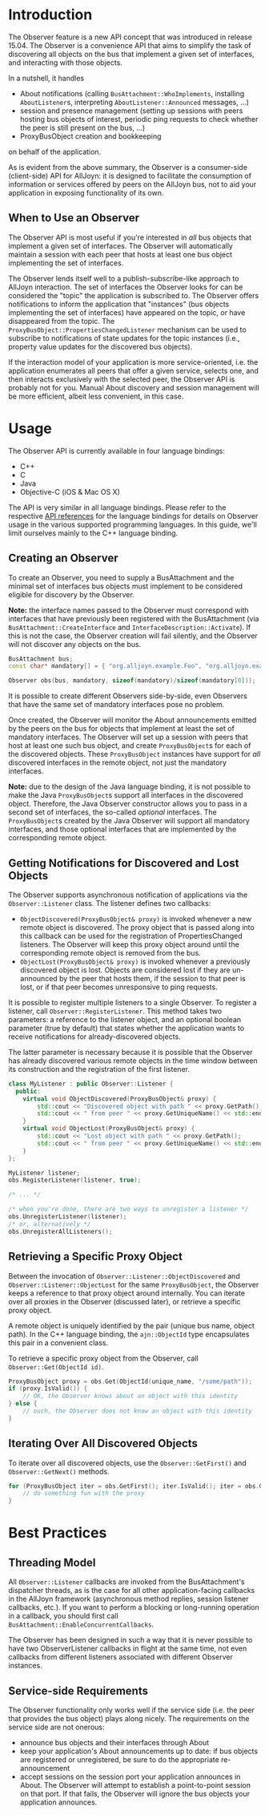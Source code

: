 # Introduction

The Observer feature is a new API concept that was introduced in release 15.04.
The Observer is a convenience API that aims to simplify the task of discovering
all objects on the bus that implement a given set of interfaces, and interacting
with those objects.

In a nutshell, it handles

  * About notifications (calling `BusAttachment::WhoImplements`, installing
    `AboutListener`s, interpreting `AboutListener::Announced` messages, ...)
  * session and presence management (setting up sessions with peers hosting bus
    objects of interest, periodic ping requests to check whether the peer is
    still present on the bus, ...)
  * ProxyBusObject creation and bookkeeping

on behalf of the application.

As is evident from the above summary, the Observer is a consumer-side
(client-side) API for AllJoyn: it is designed to facilitate the consumption of
information or services offered by peers on the AllJoyn bus, not to aid your
application in exposing functionality of its own.

## When to Use an Observer

The Observer API is most useful if you're interested in _all_ bus objects that
implement a given set of interfaces. The Observer will automatically maintain a
session with each peer that hosts at least one bus object implementing the set
of interfaces.

The Observer lends itself well to a publish-subscribe-like approach to AllJoyn
interaction. The set of interfaces the Observer looks for can be considered the
"topic" the application is subscribed to. The Observer offers notifications to
inform the application that "instances" (bus objects implementing the set of
interfaces) have appeared on the topic, or have disappeared from the topic. The
`ProxyBusObject::PropertiesChangedListener` mechanism can be used to subscribe
to notifications of state updates for the topic instances (i.e., property value
updates for the discovered bus objects).

If the interaction model of your application is more service-oriented, i.e. the
application enumerates all peers that offer a given service, selects one, and
then interacts exclusively with the selected peer, the Observer API is probably
not for you. Manual About discovery and session management will be more
efficient, albeit less convenient, in this case.

# Usage

The Observer API is currently available in four language bindings:

  * C++
  * C
  * Java
  * Objective-C (iOS &amp; Mac OS X)

The API is very similar in all language bindings. Please refer to the respective
[API references][api-ref] for the language bindings for details on Observer
usage in the various supported programming languages. In this guide, we'll limit
ourselves mainly to the C++ language binding.

## Creating an Observer

To create an Observer, you need to supply a BusAttachment and the minimal set of
interfaces bus objects must implement to be considered eligible for discovery by
the Observer.

**Note:** the interface names passed to the Observer must correspond with
interfaces that have previously been registered with the BusAttachment (via
`BusAttachment::CreateInterface` and `InterfaceDescription::Activate`). If this
is not the case, the Observer creation will fail silently, and the Observer will
not discover any objects on the bus.

```cpp
BusAttachment bus;
const char* mandatory[] = { "org.alljoyn.example.Foo", "org.alljoyn.example.Bar" };

Observer obs(bus, mandatory, sizeof(mandatory)/sizeof(mandatory[0]));
```

It is possible to create different Observers side-by-side, even Observers that
have the same set of mandatory interfaces pose no problem.

Once created, the Observer will monitor the About announcements emitted by the
peers on the bus for objects that implement at least the set of mandatory
interfaces. The Observer will set up a session with peers that host at least one
such bus object, and create `ProxyBusObject`s for each of the discovered
objects. These `ProxyBusObject` instances have support for _all_ discovered
interfaces in the remote object, not just the mandatory interfaces.

**Note:** due to the design of the Java language binding, it is not possible to
make the Java `ProxyBusObject`s support all interfaces in the discovered object.
Therefore, the Java Observer constructor allows you to pass in a second set of
interfaces, the so-called _optional_ interfaces. The `ProxyBusObject`s created
by the Java Observer will support all mandatory interfaces, and those optional
interfaces that are implemented by the corresponding remote object.

## Getting Notifications for Discovered and Lost Objects

The Observer supports asynchronous notification of applications via the
`Observer::Listener` class. The listener defines two callbacks:

  * `ObjectDiscovered(ProxyBusObject& proxy)` is invoked whenever a new remote
    object is discovered. The proxy object that is passed along into this
    callback can be used for the registration of PropertiesChanged listeners.
    The Observer will keep this proxy object around until the corresponding
    remote object is removed from the bus.
  * `ObjectLost(ProxyBusObject& proxy)` is invoked whenever a previously
    discovered object is lost. Objects are considered lost if they are
    un-announced by the peer that hosts them, if the session to that peer is
    lost, or if that peer becomes unresponsive to ping requests.

It is possible to register multiple listeners to a single Observer. To register
a listener, call `Observer::RegisterListener`. This method takes two parameters:
a reference to the listener object, and an optional boolean parameter (true by
default) that states whether the application wants to receive notifications for
already-discovered objects.

The latter parameter is necessary because it is possible that the Observer has
already discovered various remote objects in the time window between its
construction and the registration of the first listener.

```cpp
class MyListener : public Observer::Listener {
  public:
    virtual void ObjectDiscovered(ProxyBusObject& proxy) {
        std::cout << "Discovered object with path " << proxy.GetPath();
        std::cout << " from peer " << proxy.GetUniqueName() << std::endl;
    }
    virtual void ObjectLost(ProxyBusObject& proxy) {
        std::cout << "Lost object with path " << proxy.GetPath();
        std::cout << " from peer " << proxy.GetUniqueName() << std::endl;
    }
};

MyListener listener;
obs.RegisterListener(listener, true);

/* ... */

/* when you're done, there are two ways to unregister a listener */
obs.UnregisterListener(listener);
/* or, alternatively */
obs.UnregisterAllListeners();
```

## Retrieving a Specific Proxy Object

Between the invocation of `Observer::Listener::ObjectDiscovered` and
`Observer::Listener::ObjectLost` for the same `ProxyBusObject`, the Observer
keeps a reference to that proxy object around internally. You can iterate over
all proxies in the Observer (discussed later), or retrieve a specific proxy
object.

A remote object is uniquely identified by the pair (unique bus name, object
path). In the C++ language binding, the `ajn::ObjectId` type encapsulates this
pair in a convenient class.

To retrieve a specific proxy object from the Observer, call
`Observer::Get(ObjectId id)`.

```cpp
ProxyBusObject proxy = obs.Get(ObjectId(unique_name, "/some/path"));
if (proxy.IsValid()) {
    // OK, the Observer knows about an object with this identity
} else {
    // ouch, the Observer does not know an object with this identity
}
```

## Iterating Over All Discovered Objects

To iterate over all discovered objects, use the `Observer::GetFirst()` and
`Observer::GetNext()` methods.

```cpp
for (ProxyBusObject iter = obs.GetFirst(); iter.IsValid(); iter = obs.GetNext(iter)) {
    // do something fun with the proxy
}
```
# Best Practices

## Threading Model

All `Observer::Listener` callbacks are invoked from the BusAttachment's
dispatcher threads, as is the case for all other application-facing callbacks in
the AllJoyn framework (asynchronous method replies, session listener callbacks,
etc.). If you want to perform a blocking or long-running operation in a
callback, you should first call `BusAttachment::EnableConcurrentCallbacks`.

The Observer has been designed in such a way that it is never possible to have
two ObserverListener callbacks in flight at the same time, not even callbacks
from different listeners associated with different Observer instances.

## Service-side Requirements

The Observer functionality only works well if the service side (i.e. the peer
that provides the bus object) plays along nicely. The requirements on the
service side are not onerous:

  * announce bus objects and their interfaces through About
  * keep your application's About announcements up to date: if bus objects are
    registered or unregistered, be sure to do the appropriate re-announcement
  * accept sessions on the session port your application announces in About. The
    Observer will attempt to establish a point-to-point session on that port. If
    that fails, the Observer will ignore the bus objects your application
    announces.

[api-ref]: /develop/api-reference/index
